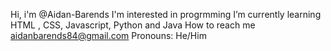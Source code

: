 Hi, i'm @Aidan-Barends
I'm interested in progrmming
I’m currently learning HTML , CSS, Javascript, Python and Java
How to reach me aidanbarends84@gmail.com
Pronouns: He/Him
 
